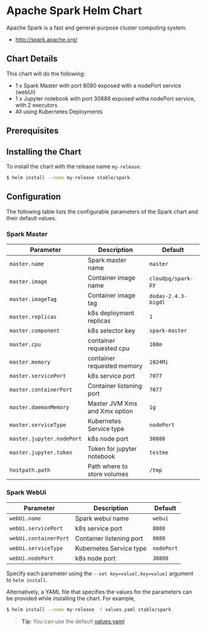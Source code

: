 # Apache Spark Helm Chart

Apache Spark is a fast and general-purpose cluster computing system.

* http://spark.apache.org/

## Chart Details
This chart will do the following:

* 1 x Spark Master with port 8080 exposed with a nodePort service (webUi)
* 1 x Jupyter notebook with port 30888 exposed witha nodePort service, with 2 executors
* All using Kubernetes Deployments

## Prerequisites


## Installing the Chart

To install the chart with the release name `my-release`:

```bash
$ helm install --name my-release stable/spark
```

## Configuration

The following table lists the configurable parameters of the Spark chart and their default values.

### Spark Master

| Parameter               | Description                        | Default                                                    |
| ----------------------- | ---------------------------------- | ---------------------------------------------------------- |
| `master.name`           | Spark master name                  | `master`                                             |
| `master.image`          | Container image name               | `cloudpg/spark-py`                                         |
| `master.imageTag`       | Container image tag                | `dodas-2.4.3-bigdl`                                                 |
| `master.replicas`       | k8s deployment replicas            | `1`                                                        |
| `master.component`      | k8s selector key                   | `spark-master`                                             |
| `master.cpu`            | container requested cpu            | `100m`                                                     |
| `master.memory`         | container requested memory         | `1024Mi`                                                    |
| `master.servicePort`    | k8s service port                   | `7077`                                                     |
| `master.containerPort`  | Container listening port           | `7077`                                                     |
| `master.daemonMemory`   | Master JVM Xms and Xmx option      | `1g`                                                       |
| `master.serviceType `   | Kubernetes Service type            | `nodePort`                                             |
| `master.jupyter.nodePort`| k8s node port                     | `30888`                                                 |
| `master.jupyter.token`  | Token for jupyter notebook         | `testme`                                                   |
| `hostpath.path`         | Path where to store volumes        | `/tmp`                                                     |

### Spark WebUi

|       Parameter       |           Description            |                         Default                          |
|-----------------------|----------------------------------|----------------------------------------------------------|
| `webUi.name`          | Spark webui name                 | `webui`                                                  |
| `webUi.servicePort`   | k8s service port                 | `8080`                                                   |
| `webUi.containerPort` | Container listening port         | `8080`                                                   |
| `webUi.serviceType `   | Kubernetes Service type         | `nodePort`                                             |
| `webUi.nodePort`       | k8s node port                   | `30808`                                                 |


Specify each parameter using the `--set key=value[,key=value]` argument to `helm install`.

Alternatively, a YAML file that specifies the values for the parameters can be provided while installing the chart. For example,

```bash
$ helm install --name my-release -f values.yaml stable/spark
```

> **Tip**: You can use the default [values.yaml](values.yaml)


